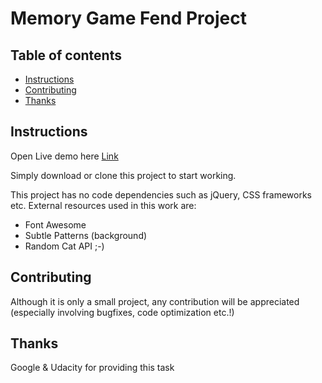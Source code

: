 # Memory Game Fend Project

## Table of contents

* [Instructions](#instructions)
* [Contributing](#contributing)
* [Thanks](#thanks)

## Instructions

Open Live demo here [Link](https://rakunn.github.io/memory-game-fend/)

Simply download or clone this project to start working.

This project has no code dependencies such as jQuery, CSS frameworks etc. External resources used in this work are:

* Font Awesome
* Subtle Patterns (background)
* Random Cat API ;-)

## Contributing

Although it is only a small project, any contribution will be appreciated (especially involving bugfixes, code optimization etc.!)

## Thanks
Google & Udacity for providing this task